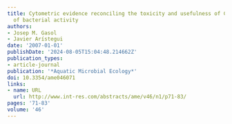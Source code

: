 ```yaml
---
title: Cytometric evidence reconciling the toxicity and usefulness of CTC as a marker
  of bacterial activity
authors:
- Josep M. Gasol
- Javier Arístegui
date: '2007-01-01'
publishDate: '2024-08-05T15:04:48.214662Z'
publication_types:
- article-journal
publication: '*Aquatic Microbial Ecology*'
doi: 10.3354/ame046071
links:
- name: URL
  url: http://www.int-res.com/abstracts/ame/v46/n1/p71-83/
pages: '71-83'
volume: '46'
---
```

